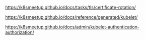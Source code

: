 https://k8smeetup.github.io/docs/tasks/tls/certificate-rotation/

https://k8smeetup.github.io/docs/reference/generated/kubelet/

https://k8smeetup.github.io/docs/admin/kubelet-authentication-authorization/